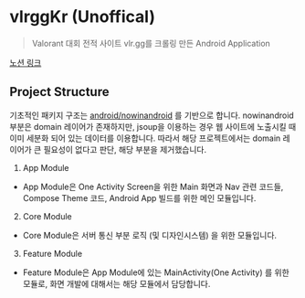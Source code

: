 # vlrggKr (Unoffical)

> Valorant 대회 전적 사이트 vlr.gg를 크롤링 만든 Android Application

[노션 링크](https://yielding-cork-c2a.notion.site/vlrgg-android-3887972d0b404d569bb9b82f0ac5072c)

## Project Structure

기초적인 패키지 구조는 [android/nowinandroid](https://github.com/android/nowinandroid/blob/main/docs/ArchitectureLearningJourney.md) 를 기반으로 합니다.
nowinandroid 부분은 domain 레이어가 존재하지만, jsoup을 이용하는 경우 웹 사이트에 노출시킬 때 이미 세분화 되어 있는 데이터를 이용합니다.
따라서 해당 프로젝트에서는 domain 레이어가 큰 필요성이 없다고 판단, 해당 부분을 제거했습니다.

1. App Module
- App Module은 One Activity Screen을 위한 Main 화면과 Nav 관련 코드들, Compose Theme 코드, Android App 빌드를 위한 메인 모듈입니다.
2. Core Module
- Core Module은 서버 통신 부분 로직 (및 디자인시스템) 을 위한 모듈입니다.
3. Feature Module
- Feature Module은 App Module에 있는 MainActivity(One Activity) 를 위한 모듈로, 화면 개발에 대해서는 해당 모듈에서 담당합니다.
